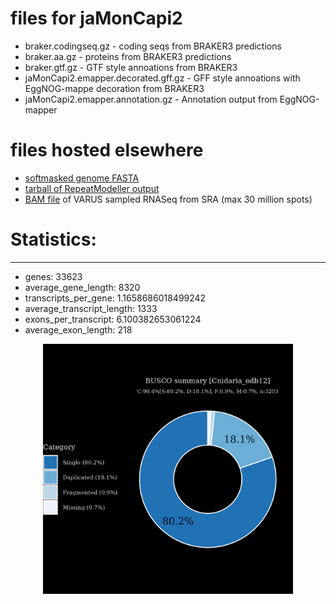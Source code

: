 # files for jaMonCapi2

* braker.codingseq.gz - coding seqs from BRAKER3 predictions
* braker.aa.gz - proteins from BRAKER3 predictions
* braker.gtf.gz - GTF style annoations from BRAKER3
* jaMonCapi2.emapper.decorated.gff.gz - GFF style annoations with EggNOG-mappe decoration from BRAKER3
* jaMonCapi2.emapper.annotation.gz - Annotation output from EggNOG-mapper

# files hosted elsewhere
* [softmasked genome FASTA](https://asg_hubs.cog.sanger.ac.uk/jaMonCapi2/jaMonCapi2.fa.masked)
* [tarball of RepeatModeller output](https://asg_hubs.cog.sanger.ac.uk/jaMonCapi2/jaMonCapi2.tar.xz)
* [BAM file](https://asg_hubs.cog.sanger.ac.uk/jaMonCapi2/VARUS_modified.bam) of VARUS sampled RNASeq from SRA (max 30 million spots)

# Statistics:

---
 * genes: 33623
 * average_gene_length: 8320
 * transcripts_per_gene: 1.1658686018499242
 * average_transcript_length: 1333
 * exons_per_transcript: 6.100382653061224
 * average_exon_length: 218


<div style="text-align: center;">
  <img src="jaMonCapi2_busco.jpeg" alt="Plot of BUSCO results" width="400"/>
</div>

